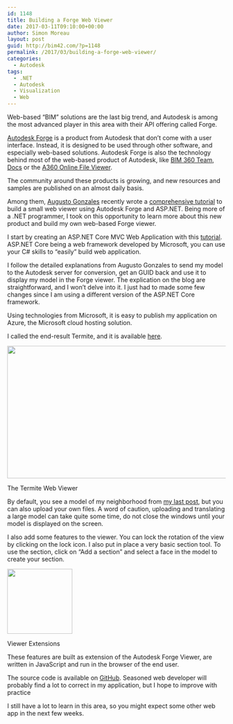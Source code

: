 ```yaml
---
id: 1148
title: Building a Forge Web Viewer
date: 2017-03-11T09:10:00+00:00
author: Simon Moreau
layout: post
guid: http://bim42.com/?p=1148
permalink: /2017/03/building-a-forge-web-viewer/
categories:
  - Autodesk
tags:
  - .NET
  - Autodesk
  - Visualization
  - Web
---
```

Web-based &#8220;BIM&#8221; solutions are the last big trend, and Autodesk is among the most advanced player in this area with their API offering called Forge.

[Autodesk Forge](https://forge.autodesk.com/) is a product from Autodesk that don&#8217;t come with a user interface. Instead, it is designed to be used through other software, and especially web-based solutions. Autodesk Forge is also the technology behind most of the web-based product of Autodesk, like [BIM 360 Team](https://team.bim360.com/), [Docs](https://bim360.autodesk.com/docs) or the [A360 Online File Viewer](https://a360.autodesk.com/viewer/).

The community around these products is growing, and new resources and samples are published on an almost daily basis.

Among them, [Augusto Gonzales](https://forge.autodesk.com/author/augusto-goncalves) recently wrote a [comprehensive tutorial](https://forge.autodesk.com/blog/forge-aspnet-zero-hero-30-minutes) to build a small web viewer using Autodesk Forge and ASP.NET. Being more of a .NET programmer, I took on this opportunity to learn more about this new product and build my own web-based Forge viewer.

I start by creating an ASP.NET Core MVC Web Application with this [tutorial](https://docs.microsoft.com/en-us/aspnet/core/tutorials/first-mvc-app/). ASP.NET Core being a web framework developed by Microsoft, you can use your C# skills to &#8220;easily&#8221; build web application.

I follow the detailed explanations from Augusto Gonzales to send my model to the Autodesk server for conversion, get an GUID back and use it to display my model in the Forge viewer. The explication on the blog are straightforward, and I won&#8217;t delve into it. I just had to made some few changes since I am using a different version of the ASP.NET Core framework.

Using technologies from Microsoft, it is easy to publish my application on Azure, the Microsoft cloud hosting solution.

I called the end-result Termite, and it is available [here](http://termiteviewer.azurewebsites.net/).

<div id="attachment_1149" style="max-width: 594px" class="wp-caption aligncenter">
  <a href="http://bim42.com/wp-content/uploads/2017/03/The-Termite-Web-Viewer.png"><img class="size-large wp-image-1149" src="http://bim42.com/wp-content/uploads/2017/03/The-Termite-Web-Viewer-1024x537.png" alt="" width="584" height="306" srcset="https://bim42.com/wp-content/uploads/2017/03/The-Termite-Web-Viewer-1024x537.png 1024w, https://bim42.com/wp-content/uploads/2017/03/The-Termite-Web-Viewer-300x157.png 300w, https://bim42.com/wp-content/uploads/2017/03/The-Termite-Web-Viewer-768x403.png 768w, https://bim42.com/wp-content/uploads/2017/03/The-Termite-Web-Viewer-500x262.png 500w" sizes="(max-width: 584px) 100vw, 584px" /></a>
  
  <p class="wp-caption-text">
    The Termite Web Viewer
  </p>
</div>

By default, you see a model of my neighborhood from [my last post](http://bim42.com/2017/02/modeling-a-neighborhood-with-flux-site-extractor-gis-data-and-revit/), but you can also upload your own files. A word of caution, uploading and translating a large model can take quite some time, do not close the windows until your model is displayed on the screen.

I also add some features to the viewer. You can lock the rotation of the view by clicking on the lock icon. I also put in place a very basic section tool. To use the section, click on &#8220;Add a section&#8221; and select a face in the model to create your section.

<div id="attachment_1150" style="max-width: 160px" class="wp-caption aligncenter">
  <a href="http://bim42.com/wp-content/uploads/2017/03/Viewer-Extensions.png"><img class="wp-image-1150 size-thumbnail" src="http://bim42.com/wp-content/uploads/2017/03/Viewer-Extensions-150x150.png" alt="" width="150" height="150" /></a>
  
  <p class="wp-caption-text">
    Viewer Extensions
  </p>
</div>

These features are built as extension of the Autodesk Forge Viewer, are written in JavaScript and run in the browser of the end user.

The source code is available on [GitHub](https://github.com/simonmoreau/Termite). Seasoned web developer will probably find a lot to correct in my application, but I hope to improve with practice

I still have a lot to learn in this area, so you might expect some other web app in the next few weeks.